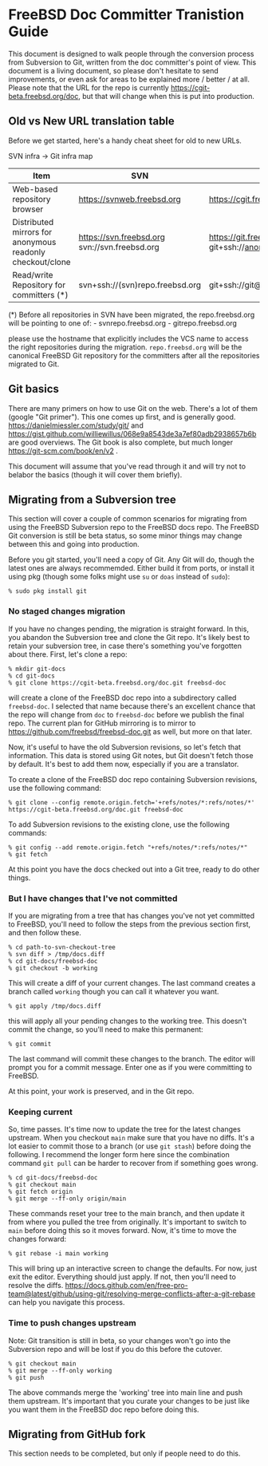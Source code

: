 # FreeBSD Doc Committer Tranistion Guide

This document is designed to walk people through the conversion
process from Subversion to Git, written from the doc committer's point
of view. This document is a living document, so please don't hesitate
to send improvements, or even ask for areas to be explained more /
better / at all. Please note that the URL for the repo is currently
https://cgit-beta.freebsd.org/doc, but that will change when this is
put into production.


## Old vs New URL translation table

Before we get started, here's a handy cheat sheet for old to new URLs.

SVN infra -> Git infra map

| Item                                     | SVN                             | Git                                 |
| ---------------------------------------- | ------------------------------- | ----------------------------------- |
| Web-based repository browser             | https://svnweb.freebsd.org      | https://cgit.freebsd.org            |
| Distributed mirrors for anonymous readonly checkout/clone | https://svn.freebsd.org svn://svn.freebsd.org | https://git.freebsd.org git+ssh://anongit@git.freebsd.org |
| Read/write Repository for committers (*) | svn+ssh://(svn)repo.freebsd.org | git+ssh://git@(git)repo.freebsd.org |

(*) Before all repositories in SVN have been migrated, the repo.freebsd.org will be pointing to one of:
    - svnrepo.freebsd.org
    - gitrepo.freebsd.org

please use the hostname that explicitly includes the VCS name to
access the right repositories during the migration. `repo.freebsd.org`
will be the canonical FreeBSD Git repository for the committers after
all the repositories migrated to Git.

## Git basics

There are many primers on how to use Git on the web. There's a lot of
them (google "Git primer"). This one comes up first, and is generally
good. https://danielmiessler.com/study/git/ and
https://gist.github.com/williewillus/068e9a8543de3a7ef80adb2938657b6b
are good overviews. The Git book is also complete, but much longer
https://git-scm.com/book/en/v2 .

This document will assume that you've read through it and will try not
to belabor the basics (though it will cover them briefly).

## Migrating from a Subversion tree

This section will cover a couple of common scenarios for migrating
from using the FreeBSD Subversion repo to the FreeBSD docs repo. The
FreeBSD Git conversion is still be beta status, so some minor things
may change between this and going into production.

Before you git started, you'll need a copy of Git. Any Git will do,
though the latest ones are always recommemded. Either build it from
ports, or install it using pkg (though some folks might use `su` or
`doas` instead of `sudo`):
```
% sudo pkg install git
```

### No staged changes migration

If you have no changes pending, the migration is straight forward. In
this, you abandon the Subversion tree and clone the Git repo. It's
likely best to retain your subversion tree, in case there's something
you've forgotten about there.  First, let's clone a repo:
```
% mkdir git-docs
% cd git-docs
% git clone https://cgit-beta.freebsd.org/doc.git freebsd-doc
```
will create a clone of the FreeBSD doc repo into a subdirectory called
`freebsd-doc`. I selected that name because there's an excellent
chance that the repo will change from `doc` to `freebsd-doc` before we
publish the final repo. The current plan for GitHub mirroring is to
mirror to https://github.com/freebsd/freebsd-doc.git as well, but more
on that later.

Now, it's useful to have the old Subversion revisions, so let's fetch
that information. This data is stored using Git notes, but Git doesn't
fetch those by default. It's best to add them now, especially if you
are a translator.

To create a clone of the FreeBSD doc repo containing Subversion
revisions, use the following command:
```
% git clone --config remote.origin.fetch='+refs/notes/*:refs/notes/*' https://cgit-beta.freebsd.org/doc.git freebsd-doc
```

To add Subversion revisions to the existing clone, use the following
commands:
```
% git config --add remote.origin.fetch "+refs/notes/*:refs/notes/*"
% git fetch
```

At this point you have the docs checked out into a Git tree, ready to
do other things.

### But I have changes that I've not committed

If you are migrating from a tree that has changes you've not yet
committed to FreeBSD, you'll need to follow the steps from the
previous section first, and then follow these.
```
% cd path-to-svn-checkout-tree
% svn diff > /tmp/docs.diff
% cd git-docs/freebsd-doc
% git checkout -b working
```
This will create a diff of your current changes. The last command
creates a branch called `working` though you can call it whatever you
want.
```
% git apply /tmp/docs.diff
```
this will apply all your pending changes to the working tree. This
doesn't commit the change, so you'll need to make this permanent:
```
% git commit
```
The last command will commit these changes to the branch. The editor
will prompt you for a commit message. Enter one as if you were
committing to FreeBSD.

At this point, your work is preserved, and in the Git repo.

### Keeping current

So, time passes. It's time now to update the tree for the latest
changes upstream. When you checkout `main` make sure that you have no
diffs. It's a lot easier to commit those to a branch (or use `git
stash`) before doing the following. I recommend the longer form here
since the combination command `git pull` can be harder to recover from
if something goes wrong.
```
% cd git-docs/freebsd-doc
% git checkout main
% git fetch origin
% git merge --ff-only origin/main
```
These commands reset your tree to the main branch, and then update it
from where you pulled the tree from originally. It's important to
switch to `main` before doing this so it moves forward. Now, it's time
to move the changes forward:
```
% git rebase -i main working
```
This will bring up an interactive screen to change the defaults. For
now, just exit the editor. Everything should just apply. If not, then
you'll need to resolve the
diffs. https://docs.github.com/en/free-pro-team@latest/github/using-git/resolving-merge-conflicts-after-a-git-rebase
can help you navigate this process.

### Time to push changes upstream

Note: Git transition is still in beta, so your changes won't go into
the Subversion repo and will be lost if you do this before the
cutover.

```
% git checkout main
% git merge --ff-only working
% git push
```
The above commands merge the 'working' tree into main line and push
them upstream. It's important that you curate your changes to be just
like you want them in the FreeBSD doc repo before doing this.

## Migrating from GitHub fork

This section needs to be completed, but only if people need to do this.

